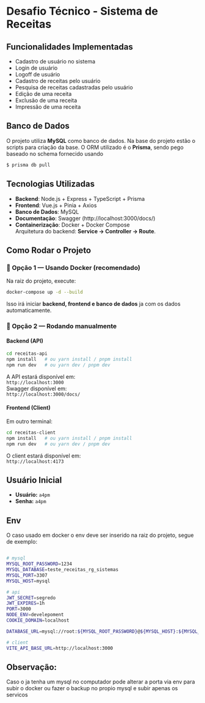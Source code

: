 # Desafio Técnico - Sistema de Receitas

##  Funcionalidades Implementadas
- Cadastro de usuário no sistema  
- Login de usuário  
- Logoff de usuário  
- Cadastro de receitas pelo usuário  
- Pesquisa de receitas cadastradas pelo usuário  
- Edição de uma receita  
- Exclusão de uma receita  
- Impressão de uma receita  

##  Banco de Dados
O projeto utiliza **MySQL** como banco de dados. Na base do projeto estão o scripts para criação da base. O ORM utilizado é o **Prisma**, sendo pego baseado no schema fornecido usando
```sh
$ prisma db pull
```
##  Tecnologias Utilizadas
- **Backend**: Node.js + Express + TypeScript + Prisma  
- **Frontend**: Vue.js + Pinia + Axios  
- **Banco de Dados**: MySQL  
- **Documentação**: Swagger (http://localhost:3000/docs/)  
- **Containerização**: Docker + Docker Compose  
Arquitetura do backend: **Service → Controller → Route**.

##  Como Rodar o Projeto

### 🔹 Opção 1 — Usando Docker (recomendado)
Na raiz do projeto, execute:
```sh
docker-compose up -d --build
```
Isso irá iniciar **backend, frontend e banco de dados** ja com os dados automaticamente.

### 🔹 Opção 2 — Rodando manualmente
#### Backend (API)
```sh
cd receitas-api
npm install   # ou yarn install / pnpm install
npm run dev   # ou yarn dev / pnpm dev
```
A API estará disponível em:  
`http://localhost:3000`  
Swagger disponível em:  
`http://localhost:3000/docs/`

#### Frontend (Client)
Em outro terminal:
```sh
cd receitas-client
npm install   # ou yarn install / pnpm install
npm run dev   # ou yarn dev / pnpm dev
```
O client estará disponível em:  
`http://localhost:4173`

## Usuário Inicial

- **Usuário:** `a4pm`  
- **Senha:** `a4pm`

## Env
O caso usado em docker o env deve ser inserido na raiz do projeto, segue de exemplo:
```sh

# mysql
MYSQL_ROOT_PASSWORD=1234
MYSQL_DATABASE=teste_receitas_rg_sistemas
MYSQL_PORT=3307       
MYSQL_HOST=mysql       

# api
JWT_SECRET=segredo
JWT_EXPIRES=1h
PORT=3000
NODE_ENV=develepoment
COOKIE_DOMAIN=localhost

DATABASE_URL=mysql://root:${MYSQL_ROOT_PASSWORD}@${MYSQL_HOST}:${MYSQL_PORT}/${MYSQL_DATABASE}

# client
VITE_API_BASE_URL=http://localhost:3000


```


## Observação:
Caso o ja tenha um mysql no computador pode alterar a porta via env para subir o docker ou fazer o backup no propio mysql e subir apenas os servicos



